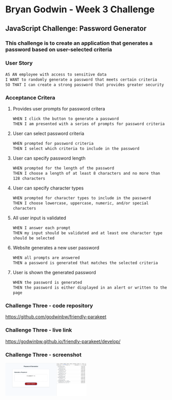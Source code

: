 # **Bryan Godwin - Week 3 Challenge**

## **JavaScript Challenge: Password Generator**

### This challenge is to create an application that generates a password based on user-selected criteria

### **User Story**

    AS AN employee with access to sensitive data
    I WANT to randomly generate a password that meets certain criteria
    SO THAT I can create a strong password that provides greater security

### **Acceptance Critera**

1.  Provides user prompts for password critera

        WHEN I click the button to generate a password
        THEN I am presented with a series of prompts for password criteria

2.  User can select password criteria

        WHEN prompted for password criteria
        THEN I select which criteria to include in the password

3.  User can specify password length

        WHEN prompted for the length of the password
        THEN I choose a length of at least 8 characters and no more than 128 characters

4.  User can specify character types

        WHEN prompted for character types to include in the password
        THEN I choose lowercase, uppercase, numeric, and/or special characters

5.  All user input is validated

        WHEN I answer each prompt
        THEN my input should be validated and at least one character type should be selected

6.  Website generates a new user password

        WHEN all prompts are answered
        THEN a password is generated that matches the selected criteria

7.  User is shown the generated password

        WHEN the password is generated
        THEN the password is either displayed in an alert or written to the page

### **Challenge Three - code repository**

<https://github.com/godwinbw/friendly-parakeet>

### **Challenge Three - live link**

<https://godwinbw.github.io/friendly-parakeet/develop/>

### **Challenge Three - screenshot**

<img src="./challenge_3_screenshot.png" style="width: 50%; height=auto;">
